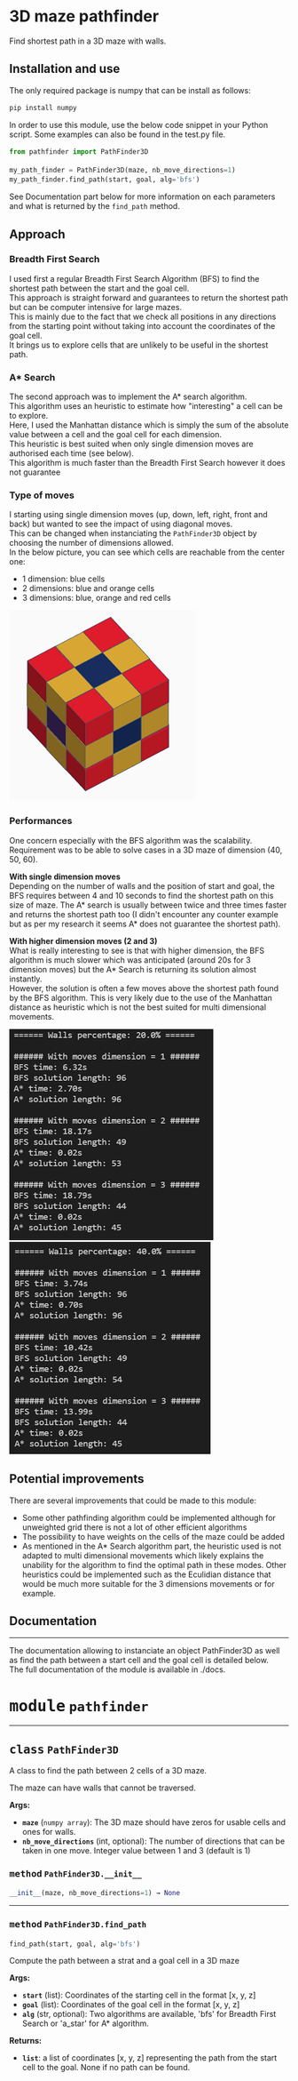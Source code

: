 # 3D maze pathfinder

Find shortest path in a 3D maze with walls.

## Installation and use

The only required package is numpy that can be install as follows:

```bash
pip install numpy
```

In order to use this module, use the below code snippet in your Python script.
Some examples can also be found in the test.py file.

```python
from pathfinder import PathFinder3D

my_path_finder = PathFinder3D(maze, nb_move_directions=1)
my_path_finder.find_path(start, goal, alg='bfs')
```

See Documentation part below for more information on each parameters and what is returned by the `find_path` method.

## Approach

### Breadth First Search

I used first a regular Breadth First Search Algorithm (BFS) to find the shortest path between the start and the goal cell.  
This approach is straight forward and guarantees to return the shortest path but can be computer intensive for large mazes.  
This is mainly due to the fact that we check all positions in any directions from the starting point without taking into account the coordinates of the goal cell.  
It brings us to explore cells that are unlikely to be useful in the shortest path.

### A\* Search

The second approach was to implement the A\* search algorithm.  
This algorithm uses an heuristic to estimate how "interesting" a cell can be to explore.  
Here, I used the Manhattan distance which is simply the sum of the absolute value between a cell and the goal cell for each dimension.  
This heuristic is best suited when only single dimension moves are authorised each time (see below).  
This algorithm is much faster than the Breadth First Search however it does not guarantee

### Type of moves

I starting using single dimension moves (up, down, left, right, front and back) but wanted to see the impact of using diagonal moves.  
This can be changed when instanciating the `PathFinder3D` object by choosing the number of dimensions allowed.  
In the below picture, you can see which cells are reachable from the center one:

- 1 dimension: blue cells
- 2 dimensions: blue and orange cells
- 3 dimensions: blue, orange and red cells

![reachable_cells](images/3_directions_small.png)

### Performances

One concern especially with the BFS algorithm was the scalability.  
Requirement was to be able to solve cases in a 3D maze of dimension (40, 50, 60).

**With single dimension moves**  
Depending on the number of walls and the position of start and goal, the BFS requires between 4 and 10 seconds to find the shortest path on this size of maze.
The A\* search is usually between twice and three times faster and returns the shortest path too (I didn't encounter any counter example but as per my research it seems A\* does not guarantee the shortest path).

**With higher dimension moves (2 and 3)**  
What is really interesting to see is that with higher dimension, the BFS algorithm is much slower which was anticipated (around 20s for 3 dimension moves) but the A\* Search is returning its solution almost instantly.  
However, the solution is often a few moves above the shortest path found by the BFS algorithm. This is very likely due to the use of the Manhattan distance as heuristic which is not the best suited for multi dimensional movements.

![results_20%_walls](images/results_20percent_walls.PNG)
![results_40%_walls](images/results_40percent_walls.PNG)

## Potential improvements

There are several improvements that could be made to this module:

- Some other pathfinding algorithm could be implemented although for unweighted grid there is not a lot of other efficient algorithms
- The possibility to have weights on the cells of the maze could be added
- As mentioned in the A\* Search algorithm part, the heuristic used is not adapted to multi dimensional movements which likely explains the unability for the algorithm to find the optimal path in these modes. Other heuristics could be implemented such as the Eculidian distance that would be much more suitable for the 3 dimensions movements or for example.

## Documentation

---

The documentation allowing to instanciate an object PathFinder3D as well as find the path between a start cell and the goal cell is detailed below.  
The full documentation of the module is available in ./docs.

# <kbd>module</kbd> `pathfinder`

---

## <kbd>class</kbd> `PathFinder3D`

A class to find the path between 2 cells of a 3D maze.

The maze can have walls that cannot be traversed.

**Args:**

- <b>`maze`</b> (`numpy array`): The 3D maze should have zeros for usable cells and ones for walls.
- <b>`nb_move_directions`</b> (int, optional): The number of directions that can be taken in one move. Integer value between 1 and 3 (default is 1)

### <kbd>method</kbd> `PathFinder3D.__init__`

```python
__init__(maze, nb_move_directions=1) → None
```

---

### <kbd>method</kbd> `PathFinder3D.find_path`

```python
find_path(start, goal, alg='bfs')
```

Compute the path between a strat and a goal cell in a 3D maze

**Args:**

- <b>`start`</b> (list): Coordinates of the starting cell in the format [x, y, z]
- <b>`goal`</b> (list): Coordinates of the goal cell in the format [x, y, z]
- <b>`alg`</b> (str, optional): Two algorithms are available, 'bfs' for Breadth First Search or 'a_star' for A\* algorithm.

**Returns:**

- <b>`list`</b>: a list of coordinates [x, y, z] representing the path from the start cell to the goal. None if no path can be found.

